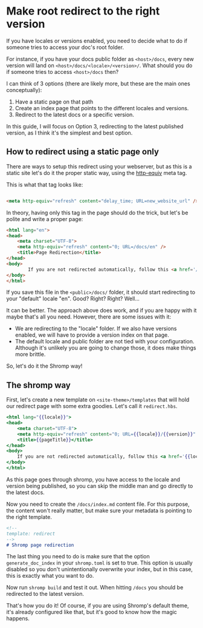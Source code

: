 <!--
nav_max: 1
-->
# Make root redirect to the right version

If you have locales or versions enabled, you need to decide what to do if someone tries to access your doc's root folder.

For instance, if you have your docs public folder as `<host>/docs`, every new version will land on `<host>/docs/<locale>/<version>/`. What should you do if someone tries to access `<host>/docs` then?

I can think of 3 options (there are likely more, but these are the main ones conceptually):

1. Have a static page on that path
1. Create an index page that points to the different locales and versions.
1. Redirect to the latest docs or a specific version.

In this guide, I will focus on Option 3, redirecting to the latest published version, as I think it's the simplest and best option.

## How to redirect using a static page only

There are ways to setup this redirect using your webserver, but as this is a static site let's do it the proper static way, using the [http-equiv](https://developer.mozilla.org/en-US/docs/Web/HTTP/Guides/Redirections#html_redirections) meta tag.

This is what that tag looks like:
```html

<meta http-equiv="refresh" content="delay_time; URL=new_website_url" />


```

In theory, having only this tag in the page should do the trick, but let's be polite and write a proper page:

```html
<html lang="en">
<head>
    <meta charset="UTF-8">
    <meta http-equiv="refresh" content="0; URL=/docs/en" />
    <title>Page Redirection</title>
</head>
<body>
        If you are not redirected automatically, follow this <a href='/docs/en'>link</a>.
</body>
</html>
```

If you save this file in the `<public>/docs/` folder, it should start redirecting to your "default" locale "en". Good? Right? Right? Well...

It can be better. The approach above does work, and if you are happy with it maybe that's all you need. However, there are some issues with it:

- We are redirecting to the "locale" folder. If we also have versions enabled, we will have to provide a version index on that page.
- The default locale and public folder are not tied with your configuration. Although it's unlikely you are going to change those, it does make things more brittle.

So, let's do it the Shromp way!

## The shromp way

First, let's create a new template on `<site-theme>/templates` that will hold our redirect page with some extra goodies. Let's call it `redirect.hbs`.

```hbs
<html lang="{{locale}}">
<head>
    <meta charset="UTF-8">
    <meta http-equiv="refresh" content="0; URL={{locale}}/{{version}}" />
    <title>{{pageTitle}}</title>
</head>
<body>
    If you are not redirected automatically, follow this <a href='{{locale}}/{{version}}}}'>link</a>.
</body>
</html>
```
As this page goes through shromp, you have access to the locale and version being published, so you can skip the middle man and go directly to the latest docs.

Now you need to create the `/docs/index.md` content file. For this purpose, the content won't really matter, but make sure your metadata is pointing to the right template.

```markdown
<!--
template: redirect
-->
# Shromp page redirection
```

The last thing you need to do is make sure that the option `generate_doc_index` in your `shromp.toml` is set to true. This option is usually disabled so you don't unintentionally overwrite your index, but in this case, this is exactly what you want to do. 

Now run `shromp build` and test it out. When hitting `/docs` you should be redirected to the latest version.

That's how you do it! Of course, if you are using Shromp's default theme, it's already configured like that, but it's good to know how the magic happens.

